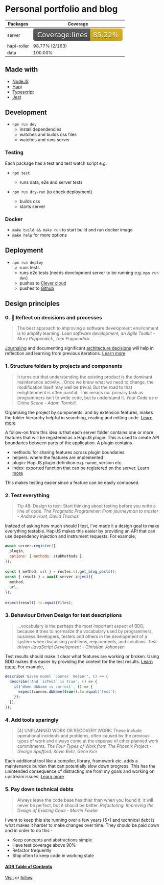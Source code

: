 # Personal portfolio and blog

| Packages    | Coverage                            |
| ----------- | ----------------------------------- |
| server      | ![server coverage][coverage-server] |
| hapi-roller | 98.77% (2/163)                      |
| data        | 100.00%                             |

## Made with

- [NodeJS][node-green]
- [Hapi][hapijs]
- [Typescript][typescript]
- [Jest][jest]

## Development

- `npm run dev`
  - install dependencies
  - watches and builds css files
  - watches and runs server

### Testing

Each package has a test and test watch script e.g.

- `npm test`

  - runs data, e2e and server tests

- `npm run dry-run` (to check deployment)
  - builds css
  - starts server

### Docker

- `make build && make run` to start build and run docker image
- `make help` for more options

## Deployment

- `npm run deploy`
  - runs tests
  - runs e2e tests (needs development server to be running e.g. `npm run dev`)
  - pushes to [Clever cloud][clever-cloud]
  - pushes to [Github][repo]

## Design principles

### 0. :thinking: Reflect on decisions and processes

> The best approach to improving a software development environment is to amplify learning. _Lean software development, an Agile Toolkit - Mary Poppendick, Tom Poppendick._

[Journaling][journal] and documenting significant [architecture decisions][adr] will help in reflection and learning from previous iterations. [Learn more][adr]

### 1. Structure folders by projects and components

> It turns out that understanding the existing product is the dominant maintenance activity... Once we know what we need to change, the modification itself may well be trivial. But the road to that enlightenment is often painful. This means our primary task as programmers isn’t to write code, but to understand it. _Your Code as a Crime Scene - Adam Tornhill_

Organising the project by components, and by extension features, makes the folder hierarchy helpful in searching, reading and editing code. [Learn more][breakintcomponents]

A follow-on from this idea is that each server folder contains one or more features that will be registered as a HapiJS plugin. This is used to create API boundaries between parts of the application. A plugin contains -

- methods: for sharing features across plugin boundaries
- helpers: where the features are implemented
- plugin: HapiJS plugin definition e.g. name, version etc.
- index: exported function that can be registered on the server. [Learn more][require-modules]

This makes testing easier since a feature can be easily composed.

### 2. Test everything

> Tip 48: Design to test: Start thinking about testing before you write a line of code. _The Pragmatic Programmer: From journeyman to master - Andrew Hunt, David Thomas_

Instead of asking how much should I test, I've made it a design goal to make everything testable. HapiJS makes this easier by providing an API that can use dependency injection and instrument requests. For example,

```JavaScript
await server.register({
  plugin,
  options: { methods: stubMethods },
});

const { method, url } = routes.v1.get_blog_posts();
const { result } = await server.inject({
  method,
  url,
});

expect(result).to.equal(files);

```

### 3. Behaviour Driven Design for test descriptions

> ...vocabulary is the perhaps the most important aspect of BDD, because it tries to normalize the vocabulary used by programmers, business developers, testers and others in the development of a system when discussing problems, requirements, and solutions. _Test-driven JavaScript Development - Christian Johansen_

Test results should make it clear what features are working or broken. Using BDD makes this easier by providing the context for the test results. [Learn more][bdd]. For example,

```JavaScript
describe('Given model `connex` helper', () => {
  describe('And `isTest` is true', () => {
    it('When dbName is correct', () => {
      expect(connex.dbName(true)).to.equal('test');
    });
  });
});
```

### 4. Add tools sparingly

> [4] UNPLANNED WORK OR RECOVERY WORK: These include operational incidents and problems, often caused by the previous types of work and always come at the expense of other planned work commitments. _The Four Types of Work from The Phoenix Project - George Spafford, Kevin Behr, Gene Kim_

Each additional tool like a compiler, library, framework etc. adds a maintenance burden that can potentially slow down progress. This has the unintended consequence of distracting me from my goals and working on upstream issues. [Learn more][journal]

### 5. Pay down technical debts

> Always leave the code base healthier than when you found it. It will never be perfect, but it should be better. _Refactoring: Improving the Design of Existing Code - Martin Fowler_

I want to keep this site running over a few years (5+) and technical debt is what makes it harder to make changes over time. They should be paid down and in order to do this -

- Keep concepts and abstractions simple
- Have test coverage above 90%
- Refactor frequently
- Ship often to keep code in working state

#### [ADR Table of Contents][adr-toc]

[Visit][site] or [follow][twitter]

[clever-cloud]: https://www.clever-cloud.com/en/
[repo]: https://github.com/iampeterbanjo/iampeterbanjo.com
[hapijs]: https://hapijs.com
[node-green]: https://node.green/
[site]: https://iampeterbanjo.com
[twitter]: https://twitter.com/dayosuperstar
[breakintcomponents]: https://github.com/goldbergyoni/nodebestpractices/blob/master/sections/projectstructre/breakintcomponents.md
[require-modules]: https://github.com/goldbergyoni/nodebestpractices#-39-require-modules-by-folders-opposed-to-the-files-directly
[bdd]: https://github.com/goldbergyoni/nodebestpractices#-42-include-3-parts-in-each-test-name
[vue]: https://vuejs.org
[adr]: https://www.thoughtworks.com/radar/techniques/lightweight-architecture-decision-records
[adr-toc]: ./packages/docs/adr/README.md
[typescript]: https://www.typescriptlang.org
[jest]: https://jestjs.io
[coverage-server]: ./packages/server/badges/badge-lines.svg
[journal]: ./JOURNAL.md
